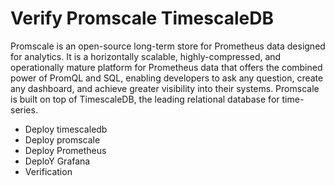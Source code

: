 # Verify Promscale TimescaleDB 


Promscale is an open-source long-term store for Prometheus data designed for analytics. It is a horizontally scalable, highly-compressed, and operationally mature platform for Prometheus data that offers the combined power of PromQL and SQL, enabling developers to ask any question, create any dashboard, and achieve greater visibility into their systems. Promscale is built on top of TimescaleDB, the leading relational database for time-series.


- Deploy timescaledb
- Deploy promscale
- Deploy Prometheus
- DeploY Grafana
- Verification
